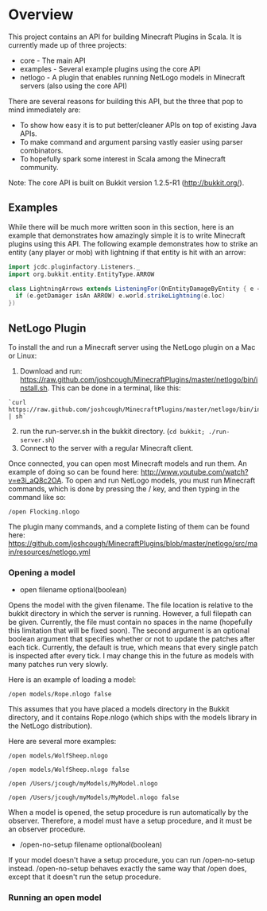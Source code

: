 # Overview

This project contains an API for building Minecraft Plugins in Scala. It is currently made up of three projects:

  * core     - The main API
  * examples - Several example plugins using the core API
  * netlogo  - A plugin that enables running NetLogo models in Minecraft servers (also using the core API)

There are several reasons for building this API, but the three that pop to mind immediately are:

  * To show how easy it is to put better/cleaner APIs on top of existing Java APIs.
  * To make command and argument parsing vastly easier using parser combinators.
  * To hopefully spark some interest in Scala among the Minecraft community.

Note: The core API is built on Bukkit version 1.2.5-R1 (http://bukkit.org/). 

## Examples

While there will be much more written soon in this section, here is an example that demonstrates how amazingly
simple it is to write Minecraft plugins using this API. The following example demonstrates how to strike
an entity (any player or mob) with lightning if that entity is hit with an arrow:

```scala
import jcdc.pluginfactory.Listeners._
import org.bukkit.entity.EntityType.ARROW

class LightningArrows extends ListeningFor(OnEntityDamageByEntity { e =>
  if (e.getDamager isAn ARROW) e.world.strikeLightning(e.loc)
})
```

## NetLogo Plugin

To install the and run a Minecraft server using the NetLogo plugin on a Mac or Linux:
  
  1. Download and run: https://raw.github.com/joshcough/MinecraftPlugins/master/netlogo/bin/install.sh. This can be done in a terminal, like this:

    `curl https://raw.github.com/joshcough/MinecraftPlugins/master/netlogo/bin/install.sh | sh`

  2. run the run-server.sh in the bukkit directory. (`cd bukkit; ./run-server.sh`)
  3. Connect to the server with a regular Minecraft client. 

Once connected, you can open most Minecraft models and run them. An example of doing so can be 
found here: http://www.youtube.com/watch?v=e3i_aQ8c2OA. To open and run NetLogo models, you must 
run Minecraft commands, which is done by pressing the / key, and then typing in the command like so:

    /open Flocking.nlogo

The plugin many commands, and a complete listing of them can be found here: https://github.com/joshcough/MinecraftPlugins/blob/master/netlogo/src/main/resources/netlogo.yml

### Opening a model

  * open filename optional(boolean) 
  
Opens the model with the given filename. The file location is relative to the bukkit directory 
in which the server is running. However, a full filepath can be given. Currently, the file must 
contain no spaces in the name (hopefully this limitation that will be fixed soon). 
The second argument is an optional boolean argument that specifies whether or not to update the 
patches after each tick. Currently, the default is true, which means that every single patch is 
inspected after every tick. I may change this in the future as models with many patches run very slowly.

Here is an example of loading a model:

    /open models/Rope.nlogo false
    
This assumes that you have placed a models directory in the Bukkit directory, 
and it contains Rope.nlogo (which ships with the models library in the NetLogo distribution).
  
Here are several more examples:
  
    /open models/WolfSheep.nlogo
    
    /open models/WolfSheep.nlogo false
    
    /open /Users/jcough/myModels/MyModel.nlogo
    
    /open /Users/jcough/myModels/MyModel.nlogo false
  
When a model is opened, the setup procedure is run automatically by the observer. 
Therefore, a model must have a setup procedure, and it must be an observer procedure.

  * /open-no-setup filename optional(boolean)

If your model doesn't have a setup procedure, you can run /open-no-setup instead. 
/open-no-setup behaves exactly the same way that /open does, except that it doesn't run
the setup procedure.

### Running an open model